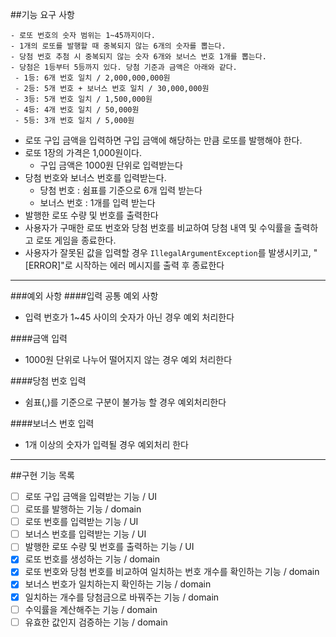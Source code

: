 ##기능 요구 사항

    - 로또 번호의 숫자 범위는 1~45까지이다.
    - 1개의 로또를 발행할 때 중복되지 않는 6개의 숫자를 뽑는다.
    - 당첨 번호 추첨 시 중복되지 않는 숫자 6개와 보너스 번호 1개를 뽑는다.
    - 당첨은 1등부터 5등까지 있다. 당첨 기준과 금액은 아래와 같다.
     - 1등: 6개 번호 일치 / 2,000,000,000원
     - 2등: 5개 번호 + 보너스 번호 일치 / 30,000,000원
     - 3등: 5개 번호 일치 / 1,500,000원
     - 4등: 4개 번호 일치 / 50,000원
     - 5등: 3개 번호 일치 / 5,000원

- 로또 구입 금액을 입력하면 구입 금액에 해당하는 만큼 로또를 발행해야 한다.
- 로또 1장의 가격은 1,000원이다.
  - 구입 금액은 1000원 단위로 입력받는다
- 당첨 번호와 보너스 번호를 입력받는다.
  - 당첨 번호 : 쉼표를 기준으로 6개 입력 받는다
  - 보너스 번호 : 1개를 입력 받는다
- 발행한 로또 수량 및 번호를 출력한다
- 사용자가 구매한 로또 번호와 당첨 번호를 비교하여 당첨 내역 및 수익률을 출력하고 로또 게임을 종료한다.
- 사용자가 잘못된 값을 입력할 경우 `IllegalArgumentException`를 발생시키고, "[ERROR]"로 시작하는 에러 메시지를 출력 후 종료한다
---------------------
###예외 사항
####입력 공통 예외 사항
- 입력 번호가 1~45 사이의 숫자가 아닌 경우 예외 처리한다

####금액 입력
  - 1000원 단위로 나누어 떨어지지 않는 경우 예외 처리한다

####당첨 번호 입력
- 쉼표(,)를 기준으로 구분이 불가능 할 경우 예외처리한다

####보너스 번호 입력
- 1개 이상의 숫자가 입력될 경우 예외처리 한다
--------------------------
##구현 기능 목록
- [ ] 로또 구입 금액을 입력받는 기능 / UI
- [ ] 로또를 발행하는 기능 / domain
- [ ] 로또 번호를 입력받는 기능 / UI
- [ ] 보너스 번호를 입력받는 기능 / UI
- [ ] 발행한 로또 수량 및 번호를 출력하는 기능 / UI
- [x] 로또 번호를 생성하는 기능 / domain
- [x] 로또 번호와 당첨 번호를 비교하여 일치하는 번호 개수를 확인하는 기능 / domain
- [x] 보너스 번호가 일치하는지 확인하는 기능 / domain
- [x] 일치하는 개수를 당첨금으로 바꿔주는 기능 / domain
- [ ] 수익률을 계산해주는 기능 / domain
- [ ] 유효한 값인지 검증하는 기능 / domain